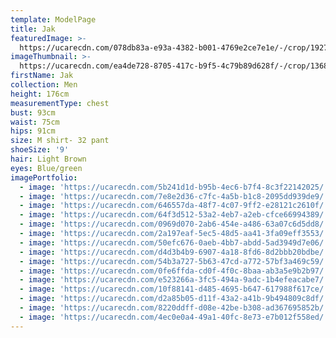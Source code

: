 ```yaml
---
template: ModelPage
title: Jak
featuredImage: >-
  https://ucarecdn.com/078db83a-e93a-4382-b001-4769e2ce7e1e/-/crop/1927x1127/0,30/-/preview/
imageThumbnail: >-
  https://ucarecdn.com/ea4de728-8705-417c-b9f5-4c79b89d628f/-/crop/1368x1836/148,123/-/preview/
firstName: Jak
collection: Men
height: 176cm
measurementType: chest
bust: 93cm
waist: 75cm
hips: 91cm
size: M shirt- 32 pant
shoeSize: '9'
hair: Light Brown
eyes: Blue/green
imagePortfolio:
  - image: 'https://ucarecdn.com/5b241d1d-b95b-4ec6-b7f4-8c3f22142025/'
  - image: 'https://ucarecdn.com/7e8e2d36-c7fc-4a5b-b1c8-2095dd939de9/'
  - image: 'https://ucarecdn.com/646557da-48f7-4c07-9ff2-e28121c2610f/'
  - image: 'https://ucarecdn.com/64f3d512-53a2-4eb7-a2eb-cfce66994389/'
  - image: 'https://ucarecdn.com/0969d070-2ab6-454e-a486-63a07c6d5dd8/'
  - image: 'https://ucarecdn.com/2a197eaf-5ec5-48d5-aa41-3fa09eff3553/'
  - image: 'https://ucarecdn.com/50efc676-0aeb-4bb7-abdd-5ad3949d7e06/'
  - image: 'https://ucarecdn.com/d4d3b4b9-6907-4a18-8fd6-8d2bbb20bdbe/'
  - image: 'https://ucarecdn.com/54b3a727-5b63-47cd-a772-57bf3a469c59/'
  - image: 'https://ucarecdn.com/0fe6ffda-cd0f-4f0c-8baa-ab3a5e9b2b97/'
  - image: 'https://ucarecdn.com/e523266a-3fc5-494a-9adc-1b4efeacabe7/'
  - image: 'https://ucarecdn.com/10f88141-d485-4695-b647-617988f617ce/'
  - image: 'https://ucarecdn.com/d2a85b05-d11f-43a2-a41b-9b494809c8df/'
  - image: 'https://ucarecdn.com/8220ddff-d08e-42be-b308-ad367695852b/'
  - image: 'https://ucarecdn.com/4ec0e0a4-49a1-40fc-8e73-e7b012f558ed/'
---
```


